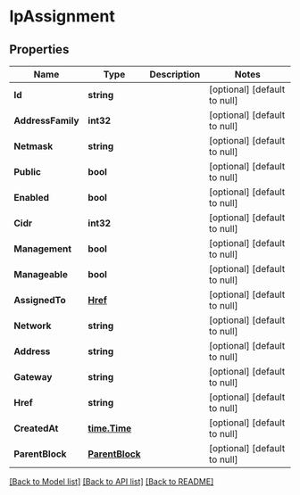 # IpAssignment

## Properties
Name | Type | Description | Notes
------------ | ------------- | ------------- | -------------
**Id** | **string** |  | [optional] [default to null]
**AddressFamily** | **int32** |  | [optional] [default to null]
**Netmask** | **string** |  | [optional] [default to null]
**Public** | **bool** |  | [optional] [default to null]
**Enabled** | **bool** |  | [optional] [default to null]
**Cidr** | **int32** |  | [optional] [default to null]
**Management** | **bool** |  | [optional] [default to null]
**Manageable** | **bool** |  | [optional] [default to null]
**AssignedTo** | [**Href**](Href.md) |  | [optional] [default to null]
**Network** | **string** |  | [optional] [default to null]
**Address** | **string** |  | [optional] [default to null]
**Gateway** | **string** |  | [optional] [default to null]
**Href** | **string** |  | [optional] [default to null]
**CreatedAt** | [**time.Time**](time.Time.md) |  | [optional] [default to null]
**ParentBlock** | [**ParentBlock**](ParentBlock.md) |  | [optional] [default to null]

[[Back to Model list]](../README.md#documentation-for-models) [[Back to API list]](../README.md#documentation-for-api-endpoints) [[Back to README]](../README.md)


